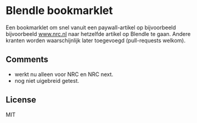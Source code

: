 # Blendle bookmarklet

Een bookmarklet om snel vanuit een paywall-artikel op bijvoorbeeld bijvoorbeeld www.nrc.nl naar hetzelfde artikel op Blendle te gaan. Andere kranten worden waarschijnlijk later toegevoegd (pull-requests welkom).

## Comments
- werkt nu alleen voor NRC en NRC next.
- nog niet uigebreid getest.

## License
MIT



